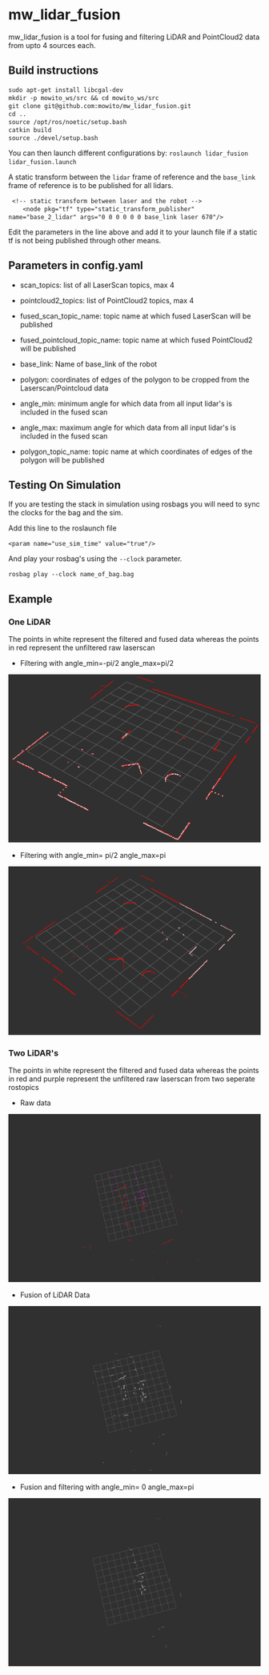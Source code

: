 # mw_lidar_fusion

mw_lidar_fusion is a tool for fusing and filtering LiDAR and PointCloud2 data from upto 4 sources each.

## Build instructions
```
sudo apt-get install libcgal-dev
mkdir -p mowito_ws/src && cd mowito_ws/src
git clone git@github.com:mowito/mw_lidar_fusion.git
cd ..
source /opt/ros/noetic/setup.bash
catkin build
source ./devel/setup.bash
```

You can then launch different configurations by:
`roslaunch lidar_fusion lidar_fusion.launch`

A static transform between the `lidar` frame of reference and the `base_link` frame of reference is to be published for all lidars.

```
 <!-- static transform between laser and the robot -->
    <node pkg="tf" type="static_transform_publisher" name="base_2_lidar" args="0 0 0 0 0 0 base_link laser 670"/>
```    
Edit the parameters in the line above and add it to your launch file if a static tf is not being published through other means.

## Parameters in config.yaml

- scan_topics: list of all LaserScan topics, max 4

- pointcloud2_topics: list of PointCloud2 topics, max 4

- fused_scan_topic_name: topic name at which fused LaserScan will be published

- fused_pointcloud_topic_name: topic name at which fused PointCloud2 will be published

- base_link: Name of base_link of the robot

- polygon: coordinates of edges of the polygon to be cropped from the Laserscan/Pointcloud data

- angle_min: minimum angle for which data from all input lidar's is included in the fused scan

- angle_max: maximum angle for which data from all input lidar's is included in the fused scan
- polygon_topic_name: topic name at which coordinates of edges of the polygon will be published

## Testing On Simulation

If you are testing the stack in simulation using rosbags you will need to sync the clocks for the bag and the sim.

Add this line to the roslaunch file
 ```
 <param name="use_sim_time" value="true"/>
```

And play your rosbag's using the `--clock` parameter.
```
rosbag play --clock name_of_bag.bag 
```

## Example

### One LiDAR

The points in white represent the filtered and fused data whereas the points in red represent the unfiltered raw laserscan

- Filtering with angle_min=-pi/2 angle_max=pi/2

![](/examples/1.png)

- Filtering with angle_min= pi/2 angle_max=pi

![](/examples/5.png)

### Two LiDAR's

The points in white represent the filtered and fused data whereas the points in red and purple represent the unfiltered raw laserscan from two seperate rostopics

- Raw data

![](/examples/8.png)

- Fusion of LiDAR Data

![](/examples/6.png)

- Fusion and filtering with angle_min= 0 angle_max=pi

![](/examples/7.png)
